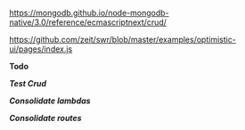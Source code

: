 https://mongodb.github.io/node-mongodb-native/3.0/reference/ecmascriptnext/crud/

https://github.com/zeit/swr/blob/master/examples/optimistic-ui/pages/index.js

**Todo**

**_Test Crud_**


**_Consolidate lambdas_**

**_Consolidate routes_**
